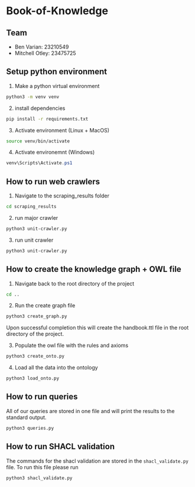 # Book-of-Knowledge

## Team 
- Ben Varian: 23210549 
- Mitchell Otley: 23475725

## Setup python environment
1. Make a python virtual environment
```bash
python3 -m venv venv
```
2. install dependencies
```bash
pip install -r requirements.txt
```
3. Activate environment (Linux + MacOS)
```bash
source venv/bin/activate
```
4. Activate environemnt (Windows)
```powershell
venv\Scripts\Activate.ps1
```

## How to run web crawlers

1. Navigate to the scraping_results folder
```bash
cd scraping_results
```
2. run major crawler 
```bash
python3 unit-crawler.py
```
3. run unit crawler 
```bash
python3 unit-crawler.py
```

## How to create the knowledge graph + OWL file
1. Navigate back to the root directory of the project
```bash
cd ..
```
2. Run the create graph file
```bash
python3 create_graph.py
```
Upon successful completion this will create the handbook.ttl file in the root directory of the project.

3. Populate the owl file with the rules and axioms
```bash
python3 create_onto.py
```
4. Load all the data into the ontology
```bash
python3 load_onto.py
```

## How to run queries 

All of our queries are stored in one file and will print the results to the standard output.

```bash
python3 queries.py
```

## How to run SHACL validation 
The commands for the shacl validation are stored in the `shacl_validate.py` file. To run this file please run
``` bash 
python3 shacl_validate.py
```